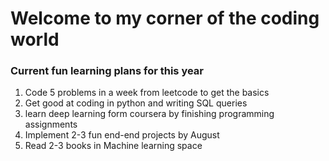 # Welcome to my corner of the coding world


### Current fun learning plans for this year

1. Code 5 problems in a week from leetcode to get the basics
2. Get good at coding in python and writing SQL queries
3. learn deep learning form coursera by finishing programming assignments
4. Implement 2-3 fun end-end projects by August
5. Read 2-3 books in Machine learning space
